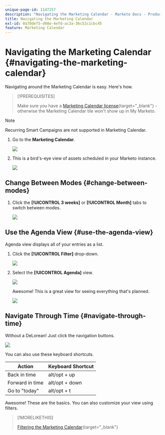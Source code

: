 ```yaml
---
unique-page-id: 1147257
description: "Navigating the Marketing Calendar - Marketo Docs - Product Documentation"
title: Navigating the Marketing Calendar
exl-id: 0a70def5-d98e-4efd-ac3a-36c52c1cbc45
feature: Marketing Calendar
---
```

# Navigating the Marketing Calendar {#navigating-the-marketing-calendar}

Navigating around the Marketing Calendar is easy. Here's how.

>[!PREREQUISITES]
>
>Make sure you have a [Marketing Calendar license](/help/marketo/product-docs/core-marketo-concepts/marketing-calendar/understanding-the-calendar/issue-revoke-a-marketing-calendar-license.md){target="_blank"} - otherwise the Marketing Calendar tile won't show up in My Marketo.

>[!NOTE]
>
>Recurring Smart Campaigns are not supported in Marketing Calendar.

1. Go to the **Marketing Calendar**.

   ![](assets/2017-05-10-15-30-47.png)

1. This is a bird's-eye view of assets scheduled in your Marketo instance.

   ![](assets/image2014-9-15-16-3a44-3a22.png)

## Change Between Modes {#change-between-modes}

1. Click the **[!UICONTROL 3 weeks]** or **[!UICONTROL Month]** tabs to switch between modes.

   ![](assets/image2014-9-15-16-3a46-3a16.png)

## Use the Agenda View {#use-the-agenda-view}

Agenda view displays all of your entries as a list.

1. Click the **[!UICONTROL Filter]** drop-down.

   ![](assets/image2014-9-26-10-3a29-3a6.png)

1. Select the **[!UICONTROL Agenda]** view.

   ![](assets/image2014-9-26-10-3a29-3a36.png)

   Awesome! This is a great view for seeing everything that's planned.

   ![](assets/image2014-9-26-10-3a30-3a9.png)

## Navigate Through Time {#navigate-through-time}

Without a DeLorean! Just click the navigation buttons.

![](assets/image2014-9-26-10-3a31-3a25.png)

You can also use these keyboard shortcuts.

| Action | Keyboard Shortcut |
|---|---|
| Back in time |alt/opt + up |
| Forward in time |alt/opt + down |
| Go to "today" |alt/opt + t |

Awesome! These are the basics. You can also customize your view using filters.

>[!MORELIKETHIS]
>
>[Filtering the Marketing Calendar](/help/marketo/product-docs/core-marketo-concepts/marketing-calendar/working-with-the-calendar/filtering-the-marketing-calendar.md){target="_blank"}
